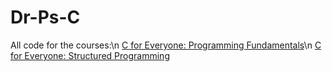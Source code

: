 # Dr-Ps-C

All code for the courses:\n
  [C for Everyone: Programming Fundamentals](https://www.coursera.org/learn/c-for-everyone/)\n
  [C for Everyone: Structured Programming](https://www.coursera.org/learn/c-structured-programming)
